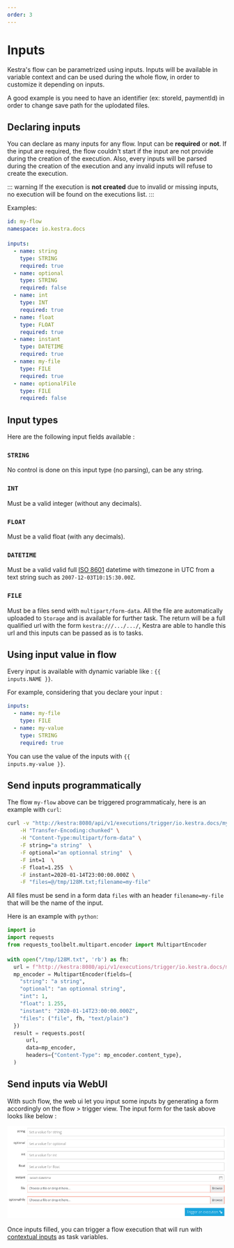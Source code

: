 ```yaml
---
order: 3
---
```

# Inputs

Kestra's flow can be parametrized using inputs. Inputs will be available in variable
context and can be used during the whole flow, in order to customize it depending on
inputs.

A good example is you need to have an identifier (ex: storeId, paymentId) in order to
change save path for the uplodated files.


## Declaring inputs

You can declare as many inputs for any flow. Input can be **required** or **not**.
If the input are required, the flow couldn't start if the input are not provide during the
creation of the execution.
Also, every inputs will be parsed during the creation of the execution and any invalid
inputs will refuse to create the execution.

::: warning
If the execution is **not created** due to invalid or missing inputs, no execution will be
found on the executions list.
:::

Examples:
```yaml
id: my-flow
namespace: io.kestra.docs

inputs:
  - name: string
    type: STRING
    required: true
  - name: optional
    type: STRING
    required: false
  - name: int
    type: INT
    required: true
  - name: float
    type: FLOAT
    required: true
  - name: instant
    type: DATETIME
    required: true
  - name: my-file
    type: FILE
    required: true
  - name: optionalFile
    type: FILE
    required: false
```

## Input types
Here are the following input fields available :

### `STRING`
No control is done on this input type (no parsing), can be any string.

### `INT`
Must be a valid integer (without any decimals).

### `FLOAT`
Must be a valid float (with any decimals).

### `DATETIME`
Must be a valid valid full [ISO 8601](https://en.wikipedia.org/wiki/ISO_8601) datetime with timezone in UTC from a text string such as
`2007-12-03T10:15:30.00Z`.

### `FILE`
Must be a files send with `multipart/form-data`. All the file are automatically uploaded
to `Storage` and is available for further task. The return will be a full qualified url
with the form `kestra:///.../.../`, Kestra are able to handle this url and this inputs can
be passed as is to tasks.

## Using input value in flow

Every input is available with dynamic variable like : <code v-pre>{{ inputs.NAME }}</code>.

For example, considering that you declare your input :
```yaml
inputs:
  - name: my-file
    type: FILE
  - name: my-value
    type: STRING
    required: true
```

You can use the value of the inputs with <code v-pre>{{ inputs.my-value }}</code>.


## Send inputs programmatically
The flow `my-flow` above can be triggered programmaticaly, here is an example with `curl`:
```bash
curl -v "http://kestra:8080/api/v1/executions/trigger/io.kestra.docs/my-flow" \
    -H "Transfer-Encoding:chunked" \
    -H "Content-Type:multipart/form-data" \
    -F string="a string"  \
    -F optional="an optionnal string"  \
    -F int=1  \
    -F float=1.255  \
    -F instant=2020-01-14T23:00:00.000Z \
    -F "files=@/tmp/128M.txt;filename=my-file"
```

All files must be send in a form data `files` with an header `filename=my-file` that
will be the name of the input.

Here is an example with `python`:
```python
import io
import requests
from requests_toolbelt.multipart.encoder import MultipartEncoder

with open("/tmp/128M.txt", 'rb') as fh:
  url = f"http://kestra:8080/api/v1/executions/trigger/io.kestra.docs/my-flow"
  mp_encoder = MultipartEncoder(fields={
    "string": "a string",
    "optional": "an optionnal string",
    "int": 1,
    "float": 1.255,
    "instant": "2020-01-14T23:00:00.000Z",
    "files": ("file", fh, "text/plain")
  })
  result = requests.post(
      url,
      data=mp_encoder,
      headers={"Content-Type": mp_encoder.content_type},
  )
```

## Send inputs via WebUI
With such flow, the web ui let you input some inputs by generating a form accordingly
on the flow > trigger view. The input form for the task above looks like below :

![Flow inputs](./assets/inputs.jpg)

Once inputs filled, you can trigger a flow execution that will run with
[contextual inputs](/docs/dynamic-fields) as task variables.
